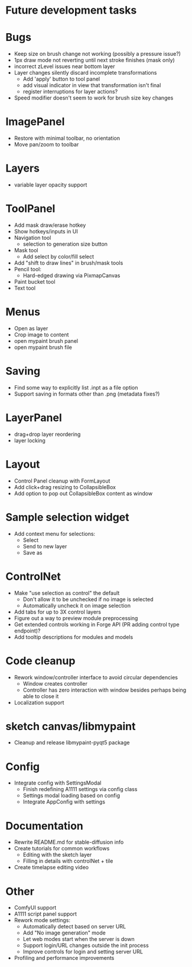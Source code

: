 # Future development tasks

# Bugs
- Keep size on brush change not working (possibly a pressure issue?)
- 1px draw mode not reverting until next stroke finishes (mask only)
- incorrect zLevel issues near bottom layer
- Layer changes silently discard incomplete transformations
    * Add 'apply' button to tool panel
    * add visual indicator in view that transformation isn't final
    * register interruptions for layer actions?
- Speed modifier doesn't seem to work for brush size key changes

# ImagePanel
- Restore with minimal toolbar, no orientation
- Move pan/zoom to toolbar

# Layers
- variable layer opacity support

# ToolPanel
- Add mask draw/erase hotkey
- Show hotkeys/inputs in UI
- Navigation tool
    - selection to generation size button
- Mask tool
    - Add select by color/fill select
- Add "shift to draw lines" in brush/mask tools
- Pencil tool:
  - Hard-edged drawing via PixmapCanvas
- Paint bucket tool
- Text tool

# Menus
- Open as layer
- Crop image to content
- open mypaint brush panel
- open mypaint brush file

# Saving
- Find some way to explicitly list .inpt as a file option
- Support saving in formats other than .png (metadata fixes?)

# LayerPanel
- drag+drop layer reordering
- layer locking

# Layout
- Control Panel cleanup with FormLayout
- Add click+drag resizing to CollapsibleBox
- Add option to pop out CollapsibleBox content as window

# Sample selection widget
- Add context menu for selections:
    * Select
    * Send to new layer
    * Save as

# ControlNet
- Make "use selection as control" the default
    - Don't allow it to be unchecked if no image is selected
    - Automatically uncheck it on image selection
- Add tabs for up to 3X control layers
- Figure out a way to preview module preprocessing
- Get extended controls working in Forge API (PR adding control type endpoint)?
- Add tooltip descriptions for modules and models

# Code cleanup
- Rework window/controller interface to avoid circular dependencies
    * Window creates controller
    * Controller has zero interaction with window besides perhaps being able to close it
- Localization support

# sketch canvas/libmypaint
- Cleanup and release libmypaint-pyqt5 package

# Config
- Integrate config with SettingsModal
    * Finish redefining A1111 settings via config class
    * Settings modal loading based on config
    * Integrate AppConfig with settings

# Documentation
- Rewrite README.md for stable-diffusion info
- Create tutorials for common workflows
    * Editing with the sketch layer
    * Filling in details with controlNet + tile
- Create timelapse editing video

# Other
- ComfyUI support
- A1111 script panel support
- Rework mode settings:
    * Automatically detect based on server URL
    * Add "No image generation" mode
    * Let web modes start when the server is down
    * Support login/URL changes outside the init process
    * Improve controls for login and setting server URL
- Profiling and performance improvements
